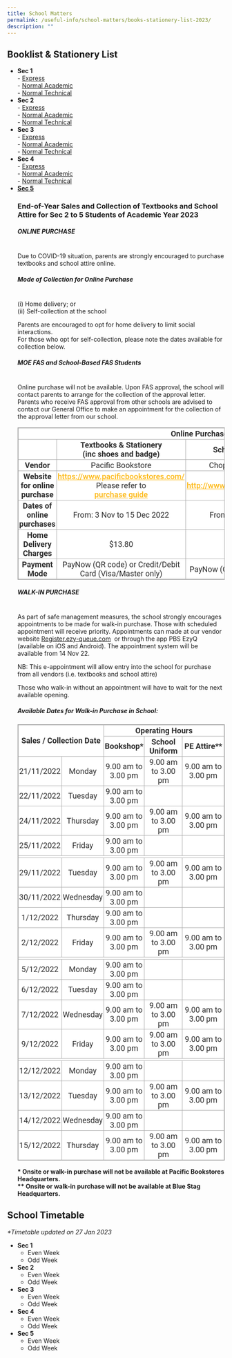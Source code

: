 ```yaml
---
title: School Matters
permalink: /useful-info/school-matters/books-stationery-list-2023/
description: ""
---
```

<h2><strong>Booklist & Stationery List</strong></h2>
<ul>
<li><strong>Sec 1</strong><br />-&nbsp;<a href="/files/S1%20EXP.pdf" target="_blank" rel="noopener">Express</a><br />-&nbsp;<a href="/files/S1%20NA%20Combined.pdf" target="_blank" rel="noopener">Normal Academic</a><br />-&nbsp;<a href="/files/S1%20NT&20Combined.pdf" target="_blank" rel="noopener">Normal Technical</a><br /></li>
<li><strong>Sec 2</strong><br />-&nbsp;<a href="/files/S2%20EXP%20final.pdf" target="_blank" rel="noopener">Express</a><br />-&nbsp;<a href="/files/S2%20NA&20final.pdf" target="_blank" rel="noopener">Normal Academic</a><br />-&nbsp;<a href="/files/S2%20NT%20final.pdf" target="_blank" rel="noopener">Normal Technical</a>
<li><strong>Sec 3</strong><br />-&nbsp;<a href="/files/S3%20EXP&20final.pdf" target="_blank" rel="noopener">Express</a><br />-&nbsp;<a href="/files/S3%20NA%20final.pdf" target="_blank" rel="noopener">Normal Academic</a><br />-&nbsp;<a href="/files/S3%20NT%20final.pdf" target="_blank" rel="noopener">Normal Technical</a></li>
<li><strong>Sec 4</strong><br />-&nbsp;<a href="/files/S4%20EXP%20final.pdf" target="_blank" rel="noopener">Express</a><br />-&nbsp;<a href="/files/S4%20NA%20final.pdf" target="_blank" rel="noopener">Normal Academic</a><br />-&nbsp;<a href="/files/S4%20NT%20final.pdf" target="_blank" rel="noopener">Normal Technical</a></li>
<li><strong><a href="/files/S5%20NA%20final.pdf" target="_blank" rel="noopener">Sec 5</a></strong></li>

<h3><strong>End-of-Year Sales and Collection of Textbooks and School Attire for Sec 2 to 5 Students of Academic Year 2023</strong></h3>
<h5>ONLINE PURCHASE</h5><br>
Due to COVID-19 situation, parents are strongly encouraged to purchase textbooks and school attire online.

<h5>Mode of Collection for Online Purchase</h5><br>
(i) Home delivery; or<br>
(ii) Self-collection at the school

Parents are encouraged to opt for home delivery to limit social interactions.<br>
For those who opt for self-collection, please note the dates available for collection below.

<h5>MOE FAS and School-Based FAS Students</h5><br>
Online purchase will not be available. Upon FAS approval, the school will contact parents to arrange for the collection of the approval letter. Parents who receive FAS approval from other schools are advised to contact our General Office to make an appointment for the collection of the approval letter from our school.<br>
<br>
<table width="865" class="iveo_table ives_tab_simple3 ive_eobj_center" style="margin: auto; outline: 0px; padding: 0px; border-collapse: collapse; clear: both; border: 1px solid rgb(170, 170, 170); color: rgb(46, 46, 46); font-family: Roboto, sans-serif; font-size: 18px; font-style: normal; font-variant-ligatures: normal; font-variant-caps: normal; font-weight: 400; letter-spacing: normal; orphans: 2; text-align: left; text-transform: none; white-space: normal; widows: 2; word-spacing: 0px; -webkit-text-stroke-width: 0px; background-color: rgb(255, 255, 255); text-decoration-thickness: initial; text-decoration-style: initial; text-decoration-color: initial;"><tbody style="margin: 0px; outline: 0px; padding: 0px;"><tr style="margin: 0px; outline: 0px; padding: 0px;"><td colspan="4" width="865" style="margin: 0px; outline: 0px; padding: 2px; text-align: center; border: 1px solid rgb(170, 170, 170);"><strong style="margin: 0px; outline: 0px; padding: 0px;">Online Purchase</strong><br style="margin: 0px; outline: 0px; padding: 0px;"></td></tr><tr style="margin: 0px; outline: 0px; padding: 0px;"><td width="111" style="margin: 0px; outline: 0px; padding: 2px; text-align: center; border: 1px solid rgb(170, 170, 170);"></td><td width="260" style="margin: 0px; outline: 0px; padding: 2px; text-align: center; border: 1px solid rgb(170, 170, 170);"><strong style="margin: 0px; outline: 0px; padding: 0px;">Textbooks &amp; Stationery</strong><br style="margin: 0px; outline: 0px; padding: 0px;"><strong style="margin: 0px; outline: 0px; padding: 0px;">(inc shoes and badge)</strong><br style="margin: 0px; outline: 0px; padding: 0px;"></td><td width="252" style="margin: 0px; outline: 0px; padding: 2px; text-align: center; border: 1px solid rgb(170, 170, 170);"><strong style="margin: 0px; outline: 0px; padding: 0px;">School Uniform</strong><br style="margin: 0px; outline: 0px; padding: 0px;"></td><td width="241" style="margin: 0px; outline: 0px; padding: 2px; text-align: center; border: 1px solid rgb(170, 170, 170);"><strong style="margin: 0px; outline: 0px; padding: 0px;">School PE Attire</strong><br style="margin: 0px; outline: 0px; padding: 0px;"></td></tr><tr style="margin: 0px; outline: 0px; padding: 0px;"><td width="111" style="margin: 0px; outline: 0px; padding: 2px; text-align: center; border: 1px solid rgb(170, 170, 170);"><strong style="margin: 0px; outline: 0px; padding: 0px;">Vendor</strong><br style="margin: 0px; outline: 0px; padding: 0px;"></td><td width="260" style="margin: 0px; outline: 0px; padding: 2px; text-align: center; border: 1px solid rgb(170, 170, 170);">Pacific Bookstore<br style="margin: 0px; outline: 0px; padding: 0px;"></td><td width="252" style="margin: 0px; outline: 0px; padding: 2px; text-align: center; border: 1px solid rgb(170, 170, 170);">Chop Kong Chong<br style="margin: 0px; outline: 0px; padding: 0px;"></td><td width="241" style="margin: 0px; outline: 0px; padding: 2px; text-align: center; border: 1px solid rgb(170, 170, 170);">Blue Stag<br style="margin: 0px; outline: 0px; padding: 0px;"></td></tr><tr style="margin: 0px; outline: 0px; padding: 0px;"><td width="111" style="margin: 0px; outline: 0px; padding: 2px; text-align: center; border: 1px solid rgb(170, 170, 170);"><strong style="margin: 0px; outline: 0px; padding: 0px;">Website for online purchase</strong><br style="margin: 0px; outline: 0px; padding: 0px;"></td><td width="260" style="margin: 0px; outline: 0px; padding: 2px; text-align: center; border: 1px solid rgb(170, 170, 170);"><a href="https://www.pacificbookstores.com/" target="_blank" style="margin: 0px; outline: 0px; padding: 0px; color: rgb(253, 184, 19); font-weight: 500; text-decoration: underline;">https://www.pacificbookstores.com/</a><br style="margin: 0px; outline: 0px; padding: 0px;">Please refer to <br><a href="/files/2022%20PACIFIC%20BOOKSTORES%20PURCHASE%20GUIDE%20AISS_update.pdf" target="_blank" style="margin: 0px; outline: 0px; padding: 0px; color: rgb(253, 184, 19); font-weight: 500; text-decoration: underline;">purchase guide</a><br style="margin: 0px; outline: 0px; padding: 0px;"></td><td width="252" style="margin: 0px; outline: 0px; padding: 2px; text-align: center; border: 1px solid rgb(170, 170, 170);"><a href="http://www.euniforms.com.sg/" target="_blank" style="margin: 0px; outline: 0px; padding: 0px; color: rgb(253, 184, 19); font-weight: 500; text-decoration: underline;">http://www.euniforms.com.sg/</a><br style="margin: 0px; outline: 0px; padding: 0px;"></td><td width="241" style="margin: 0px; outline: 0px; padding: 2px; text-align: center; border: 1px solid rgb(170, 170, 170);"><a href="http://www.bluestag.sg/" target="_blank" style="margin: 0px; outline: 0px; padding: 0px; color: rgb(253, 184, 19); font-weight: 500; text-decoration: underline;">http://www.bluestag.sg/</a><br style="margin: 0px; outline: 0px; padding: 0px;"></td></tr><tr style="margin: 0px; outline: 0px; padding: 0px;"><td width="111" style="margin: 0px; outline: 0px; padding: 2px; text-align: center; border: 1px solid rgb(170, 170, 170);"><strong style="margin: 0px; outline: 0px; padding: 0px;">Dates of online purchases</strong><br style="margin: 0px; outline: 0px; padding: 0px;"></td><td width="260" style="margin: 0px; outline: 0px; padding: 2px; text-align: center; border: 1px solid rgb(170, 170, 170);">From: 3 Nov to 15 Dec 2022<u style="margin: 0px; outline: 0px; padding: 0px;"></u><br style="margin: 0px; outline: 0px; padding: 0px;"></td><td width="252" style="margin: 0px; outline: 0px; padding: 2px; text-align: center; border: 1px solid rgb(170, 170, 170);">From: 3 Nov 2022<br style="margin: 0px; outline: 0px; padding: 0px;"></td><td width="241" style="margin: 0px; outline: 0px; padding: 2px; text-align: center; border: 1px solid rgb(170, 170, 170);">From: 3 Nov 2022<br style="margin: 0px; outline: 0px; padding: 0px;"></td></tr><tr style="margin: 0px; outline: 0px; padding: 0px;"><td width="111" style="margin: 0px; outline: 0px; padding: 2px; text-align: center; border: 1px solid rgb(170, 170, 170);"><strong style="margin: 0px; outline: 0px; padding: 0px;">Home Delivery Charges</strong><br style="margin: 0px; outline: 0px; padding: 0px;"></td><td width="260" style="margin: 0px; outline: 0px; padding: 2px; text-align: center; border: 1px solid rgb(170, 170, 170);">$13.80<br style="margin: 0px; outline: 0px; padding: 0px;"></td><td width="252" style="margin: 0px; outline: 0px; padding: 2px; text-align: center; border: 1px solid rgb(170, 170, 170);">$7.00<br style="margin: 0px; outline: 0px; padding: 0px;"></td><td width="241" style="margin: 0px; outline: 0px; padding: 2px; text-align: center; border: 1px solid rgb(170, 170, 170);">$6.50<br style="margin: 0px; outline: 0px; padding: 0px;"></td></tr><tr style="margin: 0px; outline: 0px; padding: 0px;"><td width="111" style="margin: 0px; outline: 0px; padding: 2px; text-align: center; border: 1px solid rgb(170, 170, 170);"><strong style="margin: 0px; outline: 0px; padding: 0px;">Payment Mode</strong><br style="margin: 0px; outline: 0px; padding: 0px;"></td><td width="260" style="margin: 0px; outline: 0px; padding: 2px; text-align: center; border: 1px solid rgb(170, 170, 170);">PayNow (QR code) or Credit/Debit Card (Visa/Master only)<br style="margin: 0px; outline: 0px; padding: 0px;"></td><td width="252" style="margin: 0px; outline: 0px; padding: 2px; text-align: center; border: 1px solid rgb(170, 170, 170);">PayNow (QR code) or PayLah<br style="margin: 0px; outline: 0px; padding: 0px;"></td><td width="241" style="margin: 0px; outline: 0px; padding: 2px; text-align: center; border: 1px solid rgb(170, 170, 170);">PayNow Credit/Debit Card (Visa/Master only)<br style="margin: 0px; outline: 0px; padding: 0px;"></td></tr></tbody></table>

  
<h5>WALK-IN PURCHASE</h5><br>
As part of safe management measures, the school strongly encourages appointments to be made for walk-in purchase. Those with scheduled appointment will receive priority. Appointments can made at our vendor website <a href="https://register.ezy-queue.com/">Register.ezy-queue.com</a>
 or through the app PBS EzyQ (available on iOS and Android). The appointment system will be available from 14 Nov 22.<br>
 
NB: This e-appointment will allow entry into the school for purchase from all vendors (i.e. textbooks and school attire)<br> 

Those who walk-in without an appointment will have to wait for the next available opening.

<h5>Available Dates for Walk-in Purchase in School:</h5>

  

<table width="785" class="iveo_table ives_tab_simple3 ive_eobj_center" style="margin: auto; outline: 0px; padding: 0px; border-collapse: collapse; clear: both; border: 1px solid rgb(170, 170, 170); color: rgb(46, 46, 46); font-family: Roboto, sans-serif; font-size: 18px; font-style: normal; font-variant-ligatures: normal; font-variant-caps: normal; font-weight: 400; letter-spacing: normal; orphans: 2; text-align: left; text-transform: none; white-space: normal; widows: 2; word-spacing: 0px; -webkit-text-stroke-width: 0px; background-color: rgb(255, 255, 255); text-decoration-thickness: initial; text-decoration-style: initial; text-decoration-color: initial;"><tbody style="margin: 0px; outline: 0px; padding: 0px;"><tr style="margin: 0px; outline: 0px; padding: 0px;"><td colspan="2" rowspan="2" width="183" style="margin: 0px; outline: 0px; padding: 2px; text-align: center; border: 1px solid rgb(170, 170, 170);"><strong style="margin: 0px; outline: 0px; padding: 0px;">Sales / Collection Date</strong><br style="margin: 0px; outline: 0px; padding: 0px;"></td><td colspan="4" width="603" style="margin: 0px; outline: 0px; padding: 2px; text-align: center; border: 1px solid rgb(170, 170, 170);"><strong style="margin: 0px; outline: 0px; padding: 0px;">Operating Hours</strong><br style="margin: 0px; outline: 0px; padding: 0px;"></td></tr><tr style="margin: 0px; outline: 0px; padding: 0px;"><td colspan="2" width="213" style="margin: 0px; outline: 0px; padding: 2px; text-align: center; border: 1px solid rgb(170, 170, 170);"><strong style="margin: 0px; outline: 0px; padding: 0px;">Bookshop*</strong><br style="margin: 0px; outline: 0px; padding: 0px;"></td><td width="162" style="margin: 0px; outline: 0px; padding: 2px; text-align: center; border: 1px solid rgb(170, 170, 170);"><strong style="margin: 0px; outline: 0px; padding: 0px;">School Uniform</strong><br style="margin: 0px; outline: 0px; padding: 0px;"></td><td width="228" style="margin: 0px; outline: 0px; padding: 2px; text-align: center; border: 1px solid rgb(170, 170, 170);"><strong style="margin: 0px; outline: 0px; padding: 0px;">PE Attire**</strong><br style="margin: 0px; outline: 0px; padding: 0px;"></td></tr><tr style="margin: 0px; outline: 0px; padding: 0px;"><td width="92" style="margin: 0px; outline: 0px; padding: 2px; text-align: center; border: 1px solid rgb(170, 170, 170);">21/11/2022<br style="margin: 0px; outline: 0px; padding: 0px;"></td><td width="91" style="margin: 0px; outline: 0px; padding: 2px; text-align: center; border: 1px solid rgb(170, 170, 170);">Monday<br style="margin: 0px; outline: 0px; padding: 0px;"></td><td colspan="2" width="213" style="margin: 0px; outline: 0px; padding: 2px; text-align: center; border: 1px solid rgb(170, 170, 170);">9.00 am to 3.00 pm<br style="margin: 0px; outline: 0px; padding: 0px;"></td><td width="162" style="margin: 0px; outline: 0px; padding: 2px; text-align: center; border: 1px solid rgb(170, 170, 170);">9.00 am to 3.00 pm<br style="margin: 0px; outline: 0px; padding: 0px;"></td><td width="228" style="margin: 0px; outline: 0px; padding: 2px; text-align: center; border: 1px solid rgb(170, 170, 170);">9.00 am to 3.00 pm<br style="margin: 0px; outline: 0px; padding: 0px;"></td></tr><tr style="margin: 0px; outline: 0px; padding: 0px;"><td width="92" style="margin: 0px; outline: 0px; padding: 2px; text-align: center; border: 1px solid rgb(170, 170, 170);">22/11/2022<br style="margin: 0px; outline: 0px; padding: 0px;"></td><td width="91" style="margin: 0px; outline: 0px; padding: 2px; text-align: center; border: 1px solid rgb(170, 170, 170);">Tuesday<br style="margin: 0px; outline: 0px; padding: 0px;"></td><td colspan="2" width="213" style="margin: 0px; outline: 0px; padding: 2px; text-align: center; border: 1px solid rgb(170, 170, 170);">9.00 am to 3.00 pm<br style="margin: 0px; outline: 0px; padding: 0px;"></td><td width="162" style="margin: 0px; outline: 0px; padding: 2px; text-align: center; border: 1px solid rgb(170, 170, 170);"></td><td width="228" style="margin: 0px; outline: 0px; padding: 2px; text-align: center; border: 1px solid rgb(170, 170, 170);"></td></tr><tr style="margin: 0px; outline: 0px; padding: 0px;"><td width="92" style="margin: 0px; outline: 0px; padding: 2px; text-align: center; border: 1px solid rgb(170, 170, 170);">24/11/2022<br style="margin: 0px; outline: 0px; padding: 0px;"></td><td width="91" style="margin: 0px; outline: 0px; padding: 2px; text-align: center; border: 1px solid rgb(170, 170, 170);">Thursday<br style="margin: 0px; outline: 0px; padding: 0px;"></td><td colspan="2" width="213" style="margin: 0px; outline: 0px; padding: 2px; text-align: center; border: 1px solid rgb(170, 170, 170);">9.00 am to 3.00 pm<br style="margin: 0px; outline: 0px; padding: 0px;"></td><td width="162" style="margin: 0px; outline: 0px; padding: 2px; text-align: center; border: 1px solid rgb(170, 170, 170);">9.00 am to 3.00 pm<br style="margin: 0px; outline: 0px; padding: 0px;"></td><td width="228" style="margin: 0px; outline: 0px; padding: 2px; text-align: center; border: 1px solid rgb(170, 170, 170);">9.00 am to 3.00 pm<br style="margin: 0px; outline: 0px; padding: 0px;"></td></tr><tr style="margin: 0px; outline: 0px; padding: 0px;"><td width="92" style="margin: 0px; outline: 0px; padding: 2px; text-align: center; border: 1px solid rgb(170, 170, 170);">25/11/2022<br style="margin: 0px; outline: 0px; padding: 0px;"></td><td width="91" style="margin: 0px; outline: 0px; padding: 2px; text-align: center; border: 1px solid rgb(170, 170, 170);">Friday<br style="margin: 0px; outline: 0px; padding: 0px;"></td><td colspan="2" width="213" style="margin: 0px; outline: 0px; padding: 2px; text-align: center; border: 1px solid rgb(170, 170, 170);">9.00 am to 3.00 pm<br style="margin: 0px; outline: 0px; padding: 0px;"></td><td width="162" style="margin: 0px; outline: 0px; padding: 2px; text-align: center; border: 1px solid rgb(170, 170, 170);"></td><td width="228" style="margin: 0px; outline: 0px; padding: 2px; text-align: center; border: 1px solid rgb(170, 170, 170);"></td></tr><tr style="margin: 0px; outline: 0px; padding: 0px;"><td colspan="6" style="margin: 0px; outline: 0px; padding: 2px; text-align: center; border: 1px solid rgb(170, 170, 170);"></td></tr><tr style="margin: 0px; outline: 0px; padding: 0px;"><td width="92" style="margin: 0px; outline: 0px; padding: 2px; text-align: center; border: 1px solid rgb(170, 170, 170);">29/11/2022<br style="margin: 0px; outline: 0px; padding: 0px;"></td><td width="91" style="margin: 0px; outline: 0px; padding: 2px; text-align: center; border: 1px solid rgb(170, 170, 170);">Tuesday<br style="margin: 0px; outline: 0px; padding: 0px;"></td><td colspan="2" width="213" style="margin: 0px; outline: 0px; padding: 2px; text-align: center; border: 1px solid rgb(170, 170, 170);">9.00 am to 3.00 pm<br style="margin: 0px; outline: 0px; padding: 0px;"></td><td width="162" style="margin: 0px; outline: 0px; padding: 2px; text-align: center; border: 1px solid rgb(170, 170, 170);">9.00 am to 3.00 pm<br style="margin: 0px; outline: 0px; padding: 0px;"></td><td width="228" style="margin: 0px; outline: 0px; padding: 2px; text-align: center; border: 1px solid rgb(170, 170, 170);">9.00 am to 3.00 pm<br style="margin: 0px; outline: 0px; padding: 0px;"></td></tr><tr style="margin: 0px; outline: 0px; padding: 0px;"><td width="92" style="margin: 0px; outline: 0px; padding: 2px; text-align: center; border: 1px solid rgb(170, 170, 170);">30/11/2022<br style="margin: 0px; outline: 0px; padding: 0px;"></td><td width="91" style="margin: 0px; outline: 0px; padding: 2px; text-align: center; border: 1px solid rgb(170, 170, 170);">Wednesday<br style="margin: 0px; outline: 0px; padding: 0px;"></td><td colspan="2" width="213" style="margin: 0px; outline: 0px; padding: 2px; text-align: center; border: 1px solid rgb(170, 170, 170);">9.00 am to 3.00 pm<br style="margin: 0px; outline: 0px; padding: 0px;"></td><td width="162" style="margin: 0px; outline: 0px; padding: 2px; text-align: center; border: 1px solid rgb(170, 170, 170);"></td><td width="228" style="margin: 0px; outline: 0px; padding: 2px; text-align: center; border: 1px solid rgb(170, 170, 170);"></td></tr><tr style="margin: 0px; outline: 0px; padding: 0px;"><td width="92" style="margin: 0px; outline: 0px; padding: 2px; text-align: center; border: 1px solid rgb(170, 170, 170);">1/12/2022<br style="margin: 0px; outline: 0px; padding: 0px;"></td><td width="91" style="margin: 0px; outline: 0px; padding: 2px; text-align: center; border: 1px solid rgb(170, 170, 170);">Thursday<br style="margin: 0px; outline: 0px; padding: 0px;"></td><td colspan="2" width="213" style="margin: 0px; outline: 0px; padding: 2px; text-align: center; border: 1px solid rgb(170, 170, 170);">9.00 am to 3.00 pm<br style="margin: 0px; outline: 0px; padding: 0px;"></td><td width="162" style="margin: 0px; outline: 0px; padding: 2px; text-align: center; border: 1px solid rgb(170, 170, 170);"></td><td width="228" style="margin: 0px; outline: 0px; padding: 2px; text-align: center; border: 1px solid rgb(170, 170, 170);"></td></tr><tr style="margin: 0px; outline: 0px; padding: 0px;"><td width="92" style="margin: 0px; outline: 0px; padding: 2px; text-align: center; border: 1px solid rgb(170, 170, 170);">2/12/2022<br style="margin: 0px; outline: 0px; padding: 0px;"></td><td width="91" style="margin: 0px; outline: 0px; padding: 2px; text-align: center; border: 1px solid rgb(170, 170, 170);">Friday<br style="margin: 0px; outline: 0px; padding: 0px;"></td><td colspan="2" width="213" style="margin: 0px; outline: 0px; padding: 2px; text-align: center; border: 1px solid rgb(170, 170, 170);">9.00 am to 3.00 pm<br style="margin: 0px; outline: 0px; padding: 0px;"></td><td width="162" style="margin: 0px; outline: 0px; padding: 2px; text-align: center; border: 1px solid rgb(170, 170, 170);">9.00 am to 3.00 pm<br style="margin: 0px; outline: 0px; padding: 0px;"></td><td width="228" style="margin: 0px; outline: 0px; padding: 2px; text-align: center; border: 1px solid rgb(170, 170, 170);">9.00 am to 3.00 pm<br style="margin: 0px; outline: 0px; padding: 0px;"></td></tr><tr style="margin: 0px; outline: 0px; padding: 0px;"><td colspan="6" style="margin: 0px; outline: 0px; padding: 2px; text-align: center; border: 1px solid rgb(170, 170, 170);"></td></tr><tr style="margin: 0px; outline: 0px; padding: 0px;"><td width="92" style="margin: 0px; outline: 0px; padding: 2px; text-align: center; border: 1px solid rgb(170, 170, 170);">5/12/2022<br style="margin: 0px; outline: 0px; padding: 0px;"></td><td width="91" style="margin: 0px; outline: 0px; padding: 2px; text-align: center; border: 1px solid rgb(170, 170, 170);">Monday<br style="margin: 0px; outline: 0px; padding: 0px;"></td><td colspan="2" width="213" style="margin: 0px; outline: 0px; padding: 2px; text-align: center; border: 1px solid rgb(170, 170, 170);">9.00 am to 3.00 pm<br style="margin: 0px; outline: 0px; padding: 0px;"></td><td width="162" style="margin: 0px; outline: 0px; padding: 2px; text-align: center; border: 1px solid rgb(170, 170, 170);"></td><td width="228" style="margin: 0px; outline: 0px; padding: 2px; text-align: center; border: 1px solid rgb(170, 170, 170);"></td></tr><tr style="margin: 0px; outline: 0px; padding: 0px;"><td width="92" style="margin: 0px; outline: 0px; padding: 2px; text-align: center; border: 1px solid rgb(170, 170, 170);">6/12/2022<br style="margin: 0px; outline: 0px; padding: 0px;"></td><td width="91" style="margin: 0px; outline: 0px; padding: 2px; text-align: center; border: 1px solid rgb(170, 170, 170);">Tuesday<br style="margin: 0px; outline: 0px; padding: 0px;"></td><td colspan="2" width="213" style="margin: 0px; outline: 0px; padding: 2px; text-align: center; border: 1px solid rgb(170, 170, 170);">9.00 am to 3.00 pm<br style="margin: 0px; outline: 0px; padding: 0px;"></td><td width="162" style="margin: 0px; outline: 0px; padding: 2px; text-align: center; border: 1px solid rgb(170, 170, 170);"></td><td width="228" style="margin: 0px; outline: 0px; padding: 2px; text-align: center; border: 1px solid rgb(170, 170, 170);"></td></tr><tr style="margin: 0px; outline: 0px; padding: 0px;"><td width="92" style="margin: 0px; outline: 0px; padding: 2px; text-align: center; border: 1px solid rgb(170, 170, 170);">7/12/2022<br style="margin: 0px; outline: 0px; padding: 0px;"></td><td width="91" style="margin: 0px; outline: 0px; padding: 2px; text-align: center; border: 1px solid rgb(170, 170, 170);">Wednesday<br style="margin: 0px; outline: 0px; padding: 0px;"></td><td colspan="2" width="213" style="margin: 0px; outline: 0px; padding: 2px; text-align: center; border: 1px solid rgb(170, 170, 170);">9.00 am to 3.00 pm<br style="margin: 0px; outline: 0px; padding: 0px;"></td><td width="162" style="margin: 0px; outline: 0px; padding: 2px; text-align: center; border: 1px solid rgb(170, 170, 170);">9.00 am to 3.00 pm<br style="margin: 0px; outline: 0px; padding: 0px;"></td><td width="228" style="margin: 0px; outline: 0px; padding: 2px; text-align: center; border: 1px solid rgb(170, 170, 170);">9.00 am to 3.00 pm<br style="margin: 0px; outline: 0px; padding: 0px;"></td></tr><tr style="margin: 0px; outline: 0px; padding: 0px;"><td width="92" style="margin: 0px; outline: 0px; padding: 2px; text-align: center; border: 1px solid rgb(170, 170, 170);">9/12/2022<br style="margin: 0px; outline: 0px; padding: 0px;"></td><td width="91" style="margin: 0px; outline: 0px; padding: 2px; text-align: center; border: 1px solid rgb(170, 170, 170);">Friday<br style="margin: 0px; outline: 0px; padding: 0px;"></td><td colspan="2" width="213" style="margin: 0px; outline: 0px; padding: 2px; text-align: center; border: 1px solid rgb(170, 170, 170);">9.00 am to 3.00 pm<br style="margin: 0px; outline: 0px; padding: 0px;"></td><td width="162" style="margin: 0px; outline: 0px; padding: 2px; text-align: center; border: 1px solid rgb(170, 170, 170);">9.00 am to 3.00 pm<br style="margin: 0px; outline: 0px; padding: 0px;"></td><td width="228" style="margin: 0px; outline: 0px; padding: 2px; text-align: center; border: 1px solid rgb(170, 170, 170);">9.00 am to 3.00 pm<br style="margin: 0px; outline: 0px; padding: 0px;"></td></tr><tr style="margin: 0px; outline: 0px; padding: 0px;"><td colspan="6" style="margin: 0px; outline: 0px; padding: 2px; text-align: center; border: 1px solid rgb(170, 170, 170);"></td></tr><tr style="margin: 0px; outline: 0px; padding: 0px;"><td width="92" style="margin: 0px; outline: 0px; padding: 2px; text-align: center; border: 1px solid rgb(170, 170, 170);">12/12/2022<br style="margin: 0px; outline: 0px; padding: 0px;"></td><td width="91" style="margin: 0px; outline: 0px; padding: 2px; text-align: center; border: 1px solid rgb(170, 170, 170);">Monday<br style="margin: 0px; outline: 0px; padding: 0px;"></td><td colspan="2" width="213" style="margin: 0px; outline: 0px; padding: 2px; text-align: center; border: 1px solid rgb(170, 170, 170);">9.00 am to 3.00 pm<br style="margin: 0px; outline: 0px; padding: 0px;"></td><td width="162" style="margin: 0px; outline: 0px; padding: 2px; text-align: center; border: 1px solid rgb(170, 170, 170);"></td><td width="228" style="margin: 0px; outline: 0px; padding: 2px; text-align: center; border: 1px solid rgb(170, 170, 170);"></td></tr><tr style="margin: 0px; outline: 0px; padding: 0px;"><td width="92" style="margin: 0px; outline: 0px; padding: 2px; text-align: center; border: 1px solid rgb(170, 170, 170);">13/12/2022<br style="margin: 0px; outline: 0px; padding: 0px;"></td><td width="91" style="margin: 0px; outline: 0px; padding: 2px; text-align: center; border: 1px solid rgb(170, 170, 170);">Tuesday<br style="margin: 0px; outline: 0px; padding: 0px;"></td><td colspan="2" width="213" style="margin: 0px; outline: 0px; padding: 2px; text-align: center; border: 1px solid rgb(170, 170, 170);">9.00 am to 3.00 pm<br style="margin: 0px; outline: 0px; padding: 0px;"></td><td width="162" style="margin: 0px; outline: 0px; padding: 2px; text-align: center; border: 1px solid rgb(170, 170, 170);">9.00 am to 3.00 pm<br style="margin: 0px; outline: 0px; padding: 0px;"></td><td width="228" style="margin: 0px; outline: 0px; padding: 2px; text-align: center; border: 1px solid rgb(170, 170, 170);">9.00 am to 3.00 pm<br style="margin: 0px; outline: 0px; padding: 0px;"></td></tr><tr style="margin: 0px; outline: 0px; padding: 0px;"><td width="92" style="margin: 0px; outline: 0px; padding: 2px; text-align: center; border: 1px solid rgb(170, 170, 170);">14/12/2022<br style="margin: 0px; outline: 0px; padding: 0px;"></td><td width="91" style="margin: 0px; outline: 0px; padding: 2px; text-align: center; border: 1px solid rgb(170, 170, 170);">Wednesday<br style="margin: 0px; outline: 0px; padding: 0px;"></td><td colspan="2" width="213" style="margin: 0px; outline: 0px; padding: 2px; text-align: center; border: 1px solid rgb(170, 170, 170);">9.00 am to 3.00 pm<br style="margin: 0px; outline: 0px; padding: 0px;"></td><td width="162" style="margin: 0px; outline: 0px; padding: 2px; text-align: center; border: 1px solid rgb(170, 170, 170);"></td><td width="228" style="margin: 0px; outline: 0px; padding: 2px; text-align: center; border: 1px solid rgb(170, 170, 170);"></td></tr><tr style="margin: 0px; outline: 0px; padding: 0px;"><td width="92" style="margin: 0px; outline: 0px; padding: 2px; text-align: center; border: 1px solid rgb(170, 170, 170);">15/12/2022<br style="margin: 0px; outline: 0px; padding: 0px;"></td><td width="91" style="margin: 0px; outline: 0px; padding: 2px; text-align: center; border: 1px solid rgb(170, 170, 170);">Thursday<br style="margin: 0px; outline: 0px; padding: 0px;"></td><td colspan="2" width="213" style="margin: 0px; outline: 0px; padding: 2px; text-align: center; border: 1px solid rgb(170, 170, 170);">9.00 am to 3.00 pm<br style="margin: 0px; outline: 0px; padding: 0px;"></td><td width="162" style="margin: 0px; outline: 0px; padding: 2px; text-align: center; border: 1px solid rgb(170, 170, 170);">9.00 am to 3.00 pm<br style="margin: 0px; outline: 0px; padding: 0px;"></td><td width="228" style="margin: 0px; outline: 0px; padding: 2px; text-align: center; border: 1px solid rgb(170, 170, 170);">9.00 am to 3.00 pm<br style="margin: 0px; outline: 0px; padding: 0px;"></td></tr></tbody></table>
<br>
<strong>
* Onsite or walk-in purchase will not be available at Pacific Bookstores Headquarters.<br>
** Onsite or walk-in purchase will not be available at Blue Stag Headquarters.</strong>
</ul>	
	
## School Timetable
_\*Timetable updated on 27 Jan 2023_

* **Sec 1**
	- Even Week
	- Odd Week
* **Sec 2**
	- Even Week
	- Odd Week
* **Sec 3**
	- Even Week
	- Odd Week
* **Sec 4**
	- Even Week
	- Odd Week
* **Sec 5**
	- Even Week
	- Odd Week